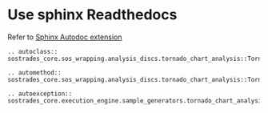 # Use sphinx Readthedocs

Refer to [Sphinx Autodoc extension](https://www.sphinx-doc.org/en/master/usage/extensions/autodoc.html)

```{eval-rst}
.. autoclass:: sostrades_core.sos_wrapping.analysis_discs.tornado_chart_analysis::TornadoChartAnalysis
```

```{eval-rst}
.. automethod:: sostrades_core.sos_wrapping.analysis_discs.tornado_chart_analysis::TornadoChartAnalysis.__make_tornado_chart
```

```{eval-rst}
.. autoexception:: sostrades_core.execution_engine.sample_generators.tornado_chart_analysis_sample_generator::TornadoChartAnalysisSampleTypeError
```
